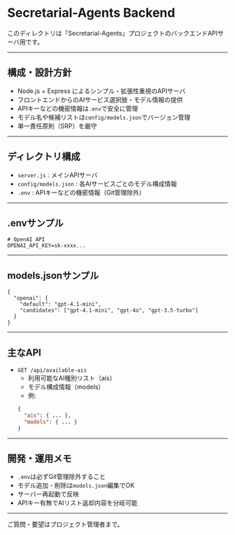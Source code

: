 # Secretarial-Agents Backend

このディレクトリは「Secretarial-Agents」プロジェクトのバックエンドAPIサーバ用です。

---

## 構成・設計方針
- Node.js + Express によるシンプル・拡張性重視のAPIサーバ
- フロントエンドからのAIサービス選択肢・モデル情報の提供
- APIキーなどの機密情報は`.env`で安全に管理
- モデル名や候補リストは`config/models.json`でバージョン管理
- 単一責任原則（SRP）を厳守

---

## ディレクトリ構成

- `server.js` : メインAPIサーバ
- `config/models.json` : 各AIサービスごとのモデル構成情報
- `.env` : APIキーなどの機密情報（Git管理除外）

---

## .envサンプル
```
# OpenAI API
OPENAI_API_KEY=sk-xxxx...
```

---

## models.jsonサンプル
```
{
  "openai": {
    "default": "gpt-4.1-mini",
    "candidates": ["gpt-4.1-mini", "gpt-4o", "gpt-3.5-turbo"]
  }
}
```

---

## 主なAPI

- `GET /api/available-ais`
    - 利用可能なAI種別リスト（ais）
    - モデル構成情報（models）
    - 例:
    ```json
    {
      "ais": { ... },
      "models": { ... }
    }
    ```

---

## 開発・運用メモ
- `.env`は必ずGit管理除外すること
- モデル追加・削除は`models.json`編集でOK
- サーバー再起動で反映
- APIキー有無でAIリスト返却内容を分岐可能

---

ご質問・要望はプロジェクト管理者まで。
